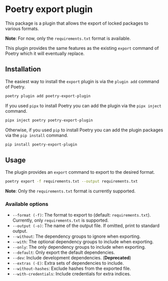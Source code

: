 # Poetry export plugin

This package is a plugin that allows the export of locked packages to various formats.

**Note**: For now, only the `requirements.txt` format is available.

This plugin provides the same features as the existing `export` command of Poetry which it will eventually replace.


## Installation

The easiest way to install the `export` plugin is via the `plugin add` command of Poetry.

```bash
poetry plugin add poetry-export-plugin
```

If you used `pipx` to install Poetry you can add the plugin via the `pipx inject` command.

```bash
pipx inject poetry poetry-export-plugin
```

Otherwise, if you used `pip` to install Poetry you can add the plugin packages via the `pip install` command.

```bash
pip install poetry-export-plugin
```


## Usage

The plugin provides an `export` command to export to the desired format.

```bash
poetry export -f requirements.txt --output requirements.txt
```

**Note**: Only the `requirements.txt` format is currently supported.

### Available options

* `--format (-f)`: The format to export to (default: `requirements.txt`). Currently, only `requirements.txt` is supported.
* `--output (-o)`: The name of the output file.  If omitted, print to standard output.
* `--without`: The dependency groups to ignore when exporting.
* `--with`: The optional dependency groups to include when exporting.
* `--only`: The only dependency groups to include when exporting.
* `--default`: Only export the default dependencies.
* `--dev`: Include development dependencies. (**Deprecated**)
* `--extras (-E)`: Extra sets of dependencies to include.
* `--without-hashes`: Exclude hashes from the exported file.
* `--with-credentials`: Include credentials for extra indices.
